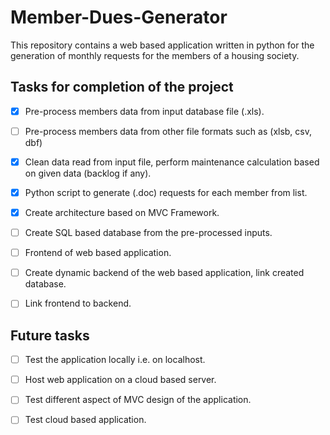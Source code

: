 # Member-Dues-Generator
This repository contains a web based application written in python for the generation of monthly requests for the members of a housing society. 

## Tasks for completion of the project
- [x] Pre-process members data from input database file (.xls).
- [ ] Pre-process members data from other file formats such as (xlsb, csv, dbf)
- [x] Clean data read from input file, perform maintenance calculation based on given data (backlog if any).
- [x] Python script to generate (.doc) requests for each member from list.
- [x] Create architecture based on MVC Framework.
- [ ] Create SQL based database from the pre-processed inputs.
- [ ] Frontend of web based application.
- [ ] Create dynamic backend of the web based application, link created database.
- [ ] Link frontend to backend.


## Future tasks 
- [ ] Test the application locally i.e. on localhost.
- [ ] Host web application on a cloud based server.
- [ ] Test different aspect of MVC design of the application.
- [ ] Test cloud based application.

